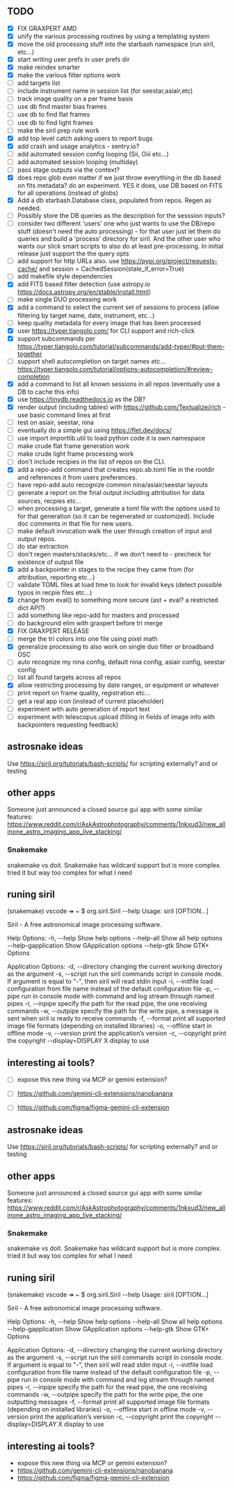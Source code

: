 ## TODO

* [x] FIX GRAXPERT AMD
* [x] unify the various processing routines by using a templating system
* [x] move the old processing stuff into the starbash namespace (run siril, etc...)
* [x] start writing user prefs in user prefs dir
* [x] make reindex smarter
* [x] make the various filter options work
* [ ] add targets list
* [ ] include instrument name in session list (for seestar,asiair,etc)
* [ ] track image quality on a per frame basis
* [ ] use db find master bias frames
* [ ] use db to find flat frames
* [ ] use db to find light frames
* [ ] make the siril prep rule work
* [x] add top level catch asking users to report bugs
* [x] add crash and usage analytics - sentry.io?
* [ ] add automated session config looping (Sii, Oiii etc...)
* [ ] add automated session looping (multiday)
* [ ] pass stage outputs via the context?
* [x] does repo glob even matter if we just throw everything in the db based on fits metadata?  do an experiment.  YES it does, use DB based on FITS for all operations (instead of globs)
* [x] Add a db starbash.Database class, populated from repos.  Regen as needed.
* [ ] Possibly store the DB queries as the description for the sesssion inputs?
* [ ] consider two different 'users' one who just wants to use the DB/repo stuff (doesn't need the auto processing) - for that user just let them do queries and build a 'process' directory for siril.  And the other user who wants our slick smart scripts to also do at least pre-processing.  In initial release just support the the query opts
* [ ] add support for http URLs also.  use https://pypi.org/project/requests-cache/ and session = CachedSession(stale_if_error=True)
* [ ] add makefile style dependencies
* [x] add FITS based filter detection (use astropy.io https://docs.astropy.org/en/stable/install.html)
* [ ] make single DUO processing work
* [x] add a command to select the current set of sessions to process (allow filtering by target name, date, instrument, etc...)
* [ ] keep quality metadata for every image that has been processed
* [x] user https://typer.tiangolo.com/ for CLI support and rich-click
* [x] support subcommands per https://typer.tiangolo.com/tutorial/subcommands/add-typer/#put-them-together
* [ ] support shell autocompletion on target names etc... https://typer.tiangolo.com/tutorial/options-autocompletion/#review-completion
* [x] add a command to list all known sessions in all repos (eventually use a DB to cache this info)
* [x] use https://tinydb.readthedocs.io as the DB?
* [x] render output (including tables) with https://github.com/Textualize/rich - use basic command lines at first
* [ ] test on asiair, seestar, nina
* [ ] eventually do a simple gui using https://flet.dev/docs/
* [ ] use import importlib.util to load python code it is own namespace
* [ ] make crude flat frame generation work
* [ ] make crude light frame processing work
* [ ] don't include recipies in the list of repos on the CLI.
* [x] add a repo-add command that creates repo.sb.toml file in the rootdir and references it from users preferences.
* [ ] have repo-add auto recognize common nina/asiair/seestar layouts
* [ ] generate a report on the final output including attribution for data sources, recpies etc...
* [ ] when processing a target, generate a toml file with the options used to for that generation (so it can be regenerated or customized).  Include doc comments in that file for new users.
* [ ] make default invocation walk the user through creation of input and output repos.
* [ ] do star extraction
* [ ] don't regen masters/stacks/etc... if we don't need to - precheck for existence of output file
* [x] add a backpointer in stages to the recipe they came from (for attribution, reporting etc...)
* [ ] validate TOML files at load time to look for invalid keys (detect possible typos in recpie files etc...)
* [x] change from eval() to something more secure (ast + eval? a restricted dict API?)
* [ ] add something like repo-add for masters and processed
* [ ] do background elim with graxpert before tri merge
* [x] FIX GRAXPERT RELEASE
* [ ] merge the tri colors into one file using pixel math
* [x] generalize processing to also work on single duo filter or broadband OSC
* [ ] auto recognize my nina config, default nina config, asiair config, seestar config
* [ ] list all found targets across all repos
* [x] allow restricting processing by date ranges, or equipment or whatever
* [ ] print report on frame quality, registration etc...
* [ ] get a real app icon (instead of current placeholder)
* [ ] experiment with auto generation of report text
* [ ] experiment with telescopus upload (filling in fields of image info with backpointers requesting feedback)

## astrosnake ideas

Use https://siril.org/tutorials/bash-scripts/ for scripting externally? and or testing

## other apps

Someone just announced a closed source gui app with some similar features: https://www.reddit.com/r/AskAstrophotography/comments/1nkxud3/new_allinone_astro_imaging_app_live_stacking/

### Snakemake

snakemake vs doit.  Snakemake has wildcard support but is more complex.
tried it but way too complex for what I need

## runing siril

(snakemake) vscode ➜ ~ $ org.siril.Siril --help
Usage:
  siril [OPTION…]

Siril - A free astronomical image processing software.

Help Options:
  -h, --help                 Show help options
  --help-all                 Show all help options
  --help-gapplication        Show GApplication options
  --help-gtk                 Show GTK+ Options

Application Options:
  -d, --directory            changing the current working directory as the argument
  -s, --script               run the siril commands script in console mode. If argument is equal to "-", then siril will read stdin input
  -i, --initfile             load configuration from file name instead of the default configuration file
  -p, --pipe                 run in console mode with command and log stream through named pipes
  -r, --inpipe               specify the path for the read pipe, the one receiving commands
  -w, --outpipe              specify the path for the write pipe, a message is sent when siril is ready to receive commands
  -f, --format               print all supported image file formats (depending on installed libraries)
  -o, --offline              start in offline mode
  -v, --version              print the application’s version
  -c, --copyright            print the copyright
  --display=DISPLAY          X display to use

## interesting ai tools?

* [ ] expose this new thing via MCP or gemini extension?
* [ ] https://github.com/gemini-cli-extensions/nanobanana
* [ ] https://github.com/figma/figma-gemini-cli-extension


## astrosnake ideas

Use https://siril.org/tutorials/bash-scripts/ for scripting externally? and or testing

## other apps

Someone just announced a closed source gui app with some similar features: https://www.reddit.com/r/AskAstrophotography/comments/1nkxud3/new_allinone_astro_imaging_app_live_stacking/

### Snakemake

snakemake vs doit.  Snakemake has wildcard support but is more complex.
tried it but way too complex for what I need

## runing siril

(snakemake) vscode ➜ ~ $ org.siril.Siril --help
Usage:
  siril [OPTION…]

Siril - A free astronomical image processing software.

Help Options:
  -h, --help                 Show help options
  --help-all                 Show all help options
  --help-gapplication        Show GApplication options
  --help-gtk                 Show GTK+ Options

Application Options:
  -d, --directory            changing the current working directory as the argument
  -s, --script               run the siril commands script in console mode. If argument is equal to "-", then siril will read stdin input
  -i, --initfile             load configuration from file name instead of the default configuration file
  -p, --pipe                 run in console mode with command and log stream through named pipes
  -r, --inpipe               specify the path for the read pipe, the one receiving commands
  -w, --outpipe              specify the path for the write pipe, the one outputting messages
  -f, --format               print all supported image file formats (depending on installed libraries)
  -o, --offline              start in offline mode
  -v, --version              print the application’s version
  -c, --copyright            print the copyright
  --display=DISPLAY          X display to use

## interesting ai tools?

* expose this new thing via MCP or gemini extension?
* https://github.com/gemini-cli-extensions/nanobanana
* https://github.com/figma/figma-gemini-cli-extension